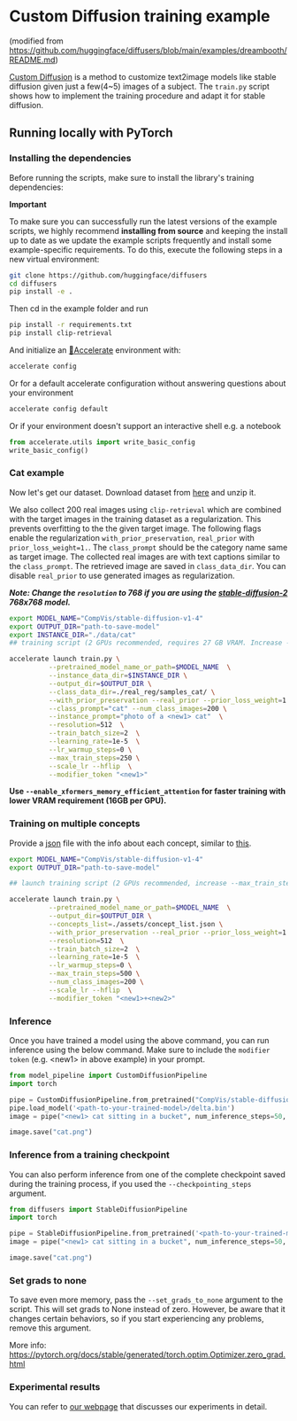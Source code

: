 # Custom Diffusion training example 
(modified from https://github.com/huggingface/diffusers/blob/main/examples/dreambooth/README.md)

[Custom Diffusion](https://arxiv.org/abs/2212.04488) is a method to customize text2image models like stable diffusion given just a few(4~5) images of a subject.
The `train.py` script shows how to implement the training procedure and adapt it for stable diffusion.


## Running locally with PyTorch

### Installing the dependencies

Before running the scripts, make sure to install the library's training dependencies:

**Important**

To make sure you can successfully run the latest versions of the example scripts, we highly recommend **installing from source** and keeping the install up to date as we update the example scripts frequently and install some example-specific requirements. To do this, execute the following steps in a new virtual environment:
```bash
git clone https://github.com/huggingface/diffusers
cd diffusers
pip install -e .
```

Then cd in the example folder and run
```bash
pip install -r requirements.txt
pip install clip-retrieval 
```

And initialize an [🤗Accelerate](https://github.com/huggingface/accelerate/) environment with:

```bash
accelerate config
```

Or for a default accelerate configuration without answering questions about your environment

```bash
accelerate config default
```

Or if your environment doesn't support an interactive shell e.g. a notebook

```python
from accelerate.utils import write_basic_config
write_basic_config()
```

### Cat example

Now let's get our dataset. Download dataset from [here](https://www.cs.cmu.edu/~custom-diffusion/assets/data.zip) and unzip it. 

We also collect 200 real images using `clip-retrieval` which are combined with the target images in the training dataset as a regularization. This prevents overfitting to the the given target image. The following flags enable the regularization `with_prior_preservation`, `real_prior` with `prior_loss_weight=1.`. 
The `class_prompt` should be the category name same as target image. The collected real images are with text captions similar to the `class_prompt`. The retrieved image are saved in `class_data_dir`. You can disable `real_prior` to use generated images as regularization.

**___Note: Change the `resolution` to 768 if you are using the [stable-diffusion-2](https://huggingface.co/stabilityai/stable-diffusion-2) 768x768 model.___**

```bash
export MODEL_NAME="CompVis/stable-diffusion-v1-4"
export OUTPUT_DIR="path-to-save-model"
export INSTANCE_DIR="./data/cat"
## training script (2 GPUs recommended, requires 27 GB VRAM. Increase --max_train_steps to 500 if training on 1 GPU)

accelerate launch train.py \
          --pretrained_model_name_or_path=$MODEL_NAME  \
          --instance_data_dir=$INSTANCE_DIR \
          --output_dir=$OUTPUT_DIR \
          --class_data_dir=./real_reg/samples_cat/ \
          --with_prior_preservation --real_prior --prior_loss_weight=1.0 \
          --class_prompt="cat" --num_class_images=200 \
          --instance_prompt="photo of a <new1> cat"  \
          --resolution=512  \
          --train_batch_size=2  \
          --learning_rate=1e-5  \
          --lr_warmup_steps=0 \
          --max_train_steps=250 \
          --scale_lr --hflip  \
          --modifier_token "<new1>"
```

**Use `--enable_xformers_memory_efficient_attention` for faster training with lower VRAM requirement (16GB per GPU).**


### Training on multiple concepts

Provide a [json](https://github.com/adobe-research/custom-diffusion/blob/main/assets/concept_list.json) file with the info about each concept, similar to [this](https://github.com/ShivamShrirao/diffusers/blob/main/examples/dreambooth/train_dreambooth.py).

```bash
export MODEL_NAME="CompVis/stable-diffusion-v1-4"
export OUTPUT_DIR="path-to-save-model"

## launch training script (2 GPUs recommended, increase --max_train_steps to 1000 if 1 GPU)

accelerate launch train.py \
          --pretrained_model_name_or_path=$MODEL_NAME  \
          --output_dir=$OUTPUT_DIR \
          --concepts_list=./assets/concept_list.json \
          --with_prior_preservation --real_prior --prior_loss_weight=1.0 \
          --resolution=512  \
          --train_batch_size=2  \
          --learning_rate=1e-5  \
          --lr_warmup_steps=0 \
          --max_train_steps=500 \
          --num_class_images=200 \
          --scale_lr --hflip  \
          --modifier_token "<new1>+<new2>" 
```


### Inference

Once you have trained a model using the above command, you can run inference using the below command. Make sure to include the `modifier token` (e.g. \<new1\> in above example) in your prompt.

```python
from model_pipeline import CustomDiffusionPipeline
import torch

pipe = CustomDiffusionPipeline.from_pretrained("CompVis/stable-diffusion-v1-4", torch_dtype=torch.float16).to("cuda")
pipe.load_model('<path-to-your-trained-model>/delta.bin')
image = pipe("<new1> cat sitting in a bucket", num_inference_steps=50, guidance_scale=7.5, eta=1.).images[0]

image.save("cat.png")
```

### Inference from a training checkpoint

You can also perform inference from one of the complete checkpoint saved during the training process, if you used the `--checkpointing_steps` argument. 

```python
from diffusers import StableDiffusionPipeline
import torch

pipe = StableDiffusionPipeline.from_pretrained('<path-to-your-trained-model>/checkpoint-<step>', torch_dtype=torch.float16).to("cuda")
image = pipe("<new1> cat sitting in a bucket", num_inference_steps=50, guidance_scale=7.5, eta=1.).images[0]

image.save("cat.png")
```

### Set grads to none

To save even more memory, pass the `--set_grads_to_none` argument to the script. This will set grads to None instead of zero. However, be aware that it changes certain behaviors, so if you start experiencing any problems, remove this argument.

More info: https://pytorch.org/docs/stable/generated/torch.optim.Optimizer.zero_grad.html

### Experimental results
You can refer to [our webpage](https://www.cs.cmu.edu/~custom-diffusion/) that discusses our experiments in detail. 